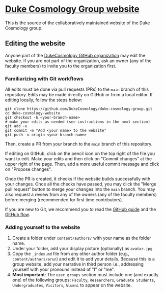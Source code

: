 # [Duke Cosmology Group website](https://cosmology.phy.duke.edu/)

This is the source of the collaboratively maintained website of the Duke Cosmology group.

## Editing the website

Anyone part of the [DukeCosmology GitHub organization](https://github.com/DukeCosmology) may edit the website.
If you are not part of the organization, ask an owner (any of the faculty members) to invite you to the organization first.

### Familiarizing with Git workflows
All edits must be done via pull requests (PRs) to the `main` branch of this repository.
Edits may be made directly on GitHub or from a local editor.
If editing locally, follow the steps below:

```
git clone https://github.com/DukeCosmology/duke-cosmology-group.git
cd duke-cosmology-website
git checkout -b <your-branch-name>
# make your edits as needed (see instructions in the next section)
git add -u
git commit -m "Add <your name> to the website"
git push -u origin <your-branch-name>
```

Then, create a PR from your branch to the `main` branch of this repository.

If editing on GitHub, click on the pencil icon on the top right of the file you want to edit.
Make your edits and then click on "Commit changes" at the upper right of the page.
Then, add a more useful commit message and click on "Propose changes".

Once the PR is created, it checks if the website builds successfully with your changes.
Once all the checks have passed, you may click the "Merge pull request" button to merge your changes into the `main` branch.
You may also request a review from any of the owners (any of the faculty members) before merging (recommended for first time contributors).

If you are new to Git, we recommend you to read the [GitHub guide](https://guides.github.com/activities/hello-world/) and the [GitHub flow](https://guides.github.com/introduction/flow/).


### Adding yourself to the website
1. Create a folder under `content/authors/` with your name as the folder name.
2. Under your folder, add your display picture (optionally) as `avatar.jpg`.
3. Copy the `_index.md` file from any other author folder (e.g., `content/authors/arun`) and edit it to add your details.
Because this is a group website, add your narrative in third person i.e., addressing yourself with your pronouns instead of "I" or "me".
4. **Most important**: The `user_groups` section must include one (and exactly one) of the following groups: `Faculty`, `Researchers`, `Graduate Students`, `Undergraduates`, `Visitors`, `Alumni` to appear on the website.
